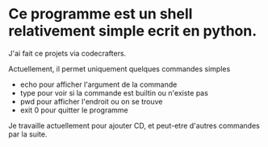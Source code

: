 # Ce programme est un shell relativement simple ecrit en python.

J'ai fait ce projets via codecrafters. 

Actuellement, il permet uniquement quelques commandes simples


- echo pour afficher l'argument de la commande
- type pour voir si la commande est builtin ou n'existe pas
- pwd pour afficher l'endroit ou on se trouve
- exit 0 pour quitter le programme

Je travaille actuellement pour ajouter CD, et peut-etre d'autres commandes par la suite.
